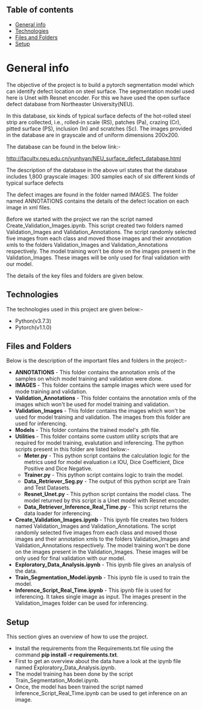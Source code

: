 ## Table of contents
* [General info](#general-info)
* [Technologies](#technologies)
* [Files and Folders](#files-and-folders)
* [Setup](#Setup)



# General info
The objective of the project is to build a pytorch segmentation model which can identify defect location on steel surface. The segmentation model used here is Unet with Resnet encoder. For this we have used the open surface defect database from Northeaster University(NEU).

In this database, six kinds of typical surface defects of the hot-rolled steel strip are collected, i.e., rolled-in scale (RS), patches (Pa), crazing (Cr), pitted surface (PS), inclusion (In) and scratches (Sc). The images provided in the database are in grayscale and of uniform dimensions 200x200.

The database can be found in the below link:-

http://faculty.neu.edu.cn/yunhyan/NEU_surface_defect_database.html

The description of the database in the above url states that the database includes 1,800 grayscale images: 300 samples each of six different kinds of typical surface defects

The defect images are found in the folder named IMAGES. The folder named ANNOTATIONS contains the details of the defect location on each image in xml files.

Before we started with the project we ran the script named Create_Validation_Images.ipynb. This script created two folders named Validation_Images and Validation_Annotations. The script randomly selected five images from each class and moved those images and their annotation xmls to the folders Validation_Images and Validation_Annotations respectively. The model training won't be done on the images present in the Validation_Images. These images will be only used for final validation with our model.

The details of the key files and folders are given below.

## Technologies

The technologies used in this project are given below:-

* Python(v3.7.3)
* Pytorch(v1.1.0)


## Files and Folders

Below is the description of the important files and folders in the project:-

* **ANNOTATIONS** - This folder contains the annotation xmls of the samples on which model training and validation were done.
* **IMAGES** - This folder contains the sample images which were used for mode training and validation.
* **Validation_Annotations** - This folder contains the annotation xmls of the images which won't be used for model training and validation.
* **Validation_Images** - This folder contains the images which won't be used for model training and validation. The images from this folder are used for inferencing.
* **Models** - This folder contains the trained model's .pth file.
* **Utilities** - This folder contains some custom utility scripts that are required for model training, evalutation and inferencing. The python scripts present in this folder are listed below:-
  * **Meter.py** - This python script contains the calculation logic for the metrics used for model evaluation i.e IOU, Dice Coefficient, Dice Positive and Dice Negative.
  * **Trainer.py** - This python script contains logic to train the model. 
  * **Data_Retriever_Seg.py** - The output of this python script are Train and Test Datasets.
  * **Resnet_Unet.py** - This python script contains the model class. The model returned by this script is a Unet model with Resnet encoder.
  * **Data_Retriever_Inference_Real_Time.py** - This script returns the data loader for inferencing.
* **Create_Validation_Images.ipynb** - This ipynb file creates two folders named Validation_Images and Validation_Annotations. The script randomly selected five images from each     class and moved those images and their annotation xmls to the folders Validation_Images and Validation_Annotations respectively. The model training won't be done on the images present in the Validation_Images. These images will be only used for final validation with our model.
* **Exploratory_Data_Analysis.ipynb** - This ipynb file gives an analysis of the data.
* **Train_Segmentation_Model.ipynb** - This ipynb file is used to train the model.
* **Inference_Script_Real_Time.ipynb** - This ipynb file is used for inferencing. It takes single image as input. The images present in the Validation_Images folder can be used for inferencing.

## Setup

This section gives an overview of how to use the project.

* Install the requirements from the Requirements.txt file using the command **pip install -r requirements.txt**.
* First to get an overview about the data have a look at the ipynb file named Exploratory_Data_Analysis.ipynb.
* The model training has been done by the script Train_Segmentation_Model.ipynb.
* Once, the model has been trained the script named Inference_Script_Real_Time.ipynb can be used to get inference on an image.
